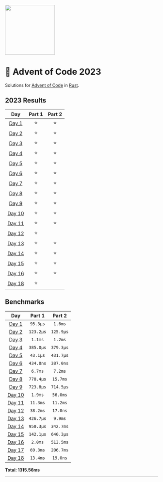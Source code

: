 <img src="./.assets/christmas_ferris.png" width="164">

# 🎄 Advent of Code 2023

Solutions for [Advent of Code](https://adventofcode.com/) in [Rust](https://www.rust-lang.org/).

<!--- advent_readme_stars table --->
## 2023 Results

| Day | Part 1 | Part 2 |
| :---: | :---: | :---: |
| [Day 1](https://adventofcode.com/2023/day/1) | ⭐ | ⭐ |
| [Day 2](https://adventofcode.com/2023/day/2) | ⭐ | ⭐ |
| [Day 3](https://adventofcode.com/2023/day/3) | ⭐ | ⭐ |
| [Day 4](https://adventofcode.com/2023/day/4) | ⭐ | ⭐ |
| [Day 5](https://adventofcode.com/2023/day/5) | ⭐ | ⭐ |
| [Day 6](https://adventofcode.com/2023/day/6) | ⭐ | ⭐ |
| [Day 7](https://adventofcode.com/2023/day/7) | ⭐ | ⭐ |
| [Day 8](https://adventofcode.com/2023/day/8) | ⭐ | ⭐ |
| [Day 9](https://adventofcode.com/2023/day/9) | ⭐ | ⭐ |
| [Day 10](https://adventofcode.com/2023/day/10) | ⭐ | ⭐ |
| [Day 11](https://adventofcode.com/2023/day/11) | ⭐ | ⭐ |
| [Day 12](https://adventofcode.com/2023/day/12) | ⭐ |   |
| [Day 13](https://adventofcode.com/2023/day/13) | ⭐ | ⭐ |
| [Day 14](https://adventofcode.com/2023/day/14) | ⭐ | ⭐ |
| [Day 15](https://adventofcode.com/2023/day/15) | ⭐ | ⭐ |
| [Day 16](https://adventofcode.com/2023/day/16) | ⭐ | ⭐ |
| [Day 18](https://adventofcode.com/2023/day/18) | ⭐ |   |
<!--- advent_readme_stars table --->

<!--- benchmarking table --->
## Benchmarks

| Day | Part 1 | Part 2 |
| :---: | :---: | :---:  |
| [Day 1](./src/bin/01.rs) | `95.3µs` | `1.6ms` |
| [Day 2](./src/bin/02.rs) | `123.2µs` | `125.9µs` |
| [Day 3](./src/bin/03.rs) | `1.1ms` | `1.2ms` |
| [Day 4](./src/bin/04.rs) | `385.0µs` | `379.3µs` |
| [Day 5](./src/bin/05.rs) | `43.1µs` | `431.7µs` |
| [Day 6](./src/bin/06.rs) | `434.0ns` | `387.0ns` |
| [Day 7](./src/bin/07.rs) | `6.7ms` | `7.2ms` |
| [Day 8](./src/bin/08.rs) | `778.4µs` | `15.7ms` |
| [Day 9](./src/bin/09.rs) | `723.8µs` | `714.5µs` |
| [Day 10](./src/bin/10.rs) | `1.9ms` | `56.0ms` |
| [Day 11](./src/bin/11.rs) | `11.3ms` | `11.2ms` |
| [Day 12](./src/bin/12.rs) | `38.2ms` | `17.0ns` |
| [Day 13](./src/bin/13.rs) | `426.7µs` | `9.9ms` |
| [Day 14](./src/bin/14.rs) | `950.3µs` | `342.7ms` |
| [Day 15](./src/bin/15.rs) | `142.1µs` | `640.3µs` |
| [Day 16](./src/bin/16.rs) | `2.0ms` | `513.5ms` |
| [Day 17](./src/bin/17.rs) | `69.3ms` | `206.7ms` |
| [Day 18](./src/bin/18.rs) | `13.4ms` | `19.0ns` |

**Total: 1315.56ms**
<!--- benchmarking table --->

---
